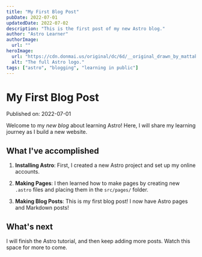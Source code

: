 ```yaml
---
title: "My First Blog Post"
pubDate: 2022-07-01
updatedDate: 2022-07-02
description: "This is the first post of my new Astro blog."
author: "Astro Learner"
authorImage:
  url: ""
heroImage:
  url: "https://cdn.donmai.us/original/dc/6d/__original_drawn_by_mattaku_mousuke__dc6d67e225e2a2ab88b2841e5fa30d97.jpg"
  alt: "The full Astro logo."
tags: ["astro", "blogging", "learning in public"]
---
```


# My First Blog Post

Published on: 2022-07-01

Welcome to my _new blog_ about learning Astro! Here, I will share my learning journey as I build a new website.

## What I've accomplished

1. **Installing Astro**: First, I created a new Astro project and set up my online accounts.

2. **Making Pages**: I then learned how to make pages by creating new `.astro` files and placing them in the `src/pages/` folder.

3. **Making Blog Posts**: This is my first blog post! I now have Astro pages and Markdown posts!

## What's next

I will finish the Astro tutorial, and then keep adding more posts. Watch this space for more to come.
